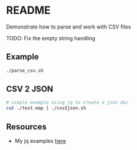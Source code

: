 # README

Demonstrate how to parse and work with CSV files

TODO: Fix the empty string handling

## Example

```sh
./parse_csv.sh
```

## CSV 2 JSON

```sh
# simple example using jq to create a json doc
cat ./test.map | ./csv2json.sh       
```

## Resources

* My jq examples [here](../jq/README.md)

